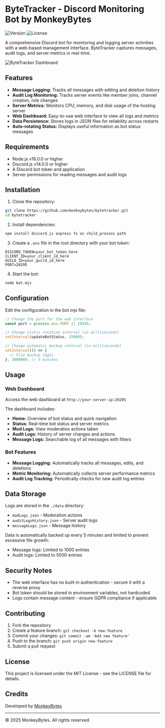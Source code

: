 # ByteTracker - Discord Monitoring Bot by MonkeyBytes

![Version](https://img.shields.io/badge/version-1.0.0-blue)
![License](https://img.shields.io/badge/license-MIT-green)

A comprehensive Discord bot for monitoring and logging server activities with a web-based management interface. ByteTracker captures messages, audit logs, and server metrics in real-time.

![ByteTracker Dashboard](https://via.placeholder.com/800x400?text=ByteTracker+Dashboard)

## Features

- **Message Logging:** Tracks all messages with editing and deletion history
- **Audit Log Monitoring:** Tracks server events like member joins, channel creation, role changes
- **Server Metrics:** Monitors CPU, memory, and disk usage of the hosting server
- **Web Dashboard:** Easy-to-use web interface to view all logs and metrics
- **Data Persistence:** Stores logs in JSON files for reliability across restarts
- **Auto-rotating Status:** Displays useful information as bot status messages

## Requirements

- Node.js v16.0.0 or higher
- Discord.js v14.0.0 or higher
- A Discord bot token and application
- Server permissions for reading messages and audit logs

## Installation

1. Clone the repository:
```bash
git clone https://github.com/monkeybytes/bytetracker.git
cd bytetracker
```

2. Install dependencies:
```bash
npm install discord.js express fs os child_process path
```

3. Create a `.env` file in the root directory with your bot token:
```
DISCORD_TOKEN=your_bot_token_here
CLIENT_ID=your_client_id_here
GUILD_ID=your_guild_id_here
PORT=20295
```

4. Start the bot:
```bash
node bot.mjs
```

## Configuration

Edit the configuration in the bot.mjs file:

```javascript
// Change the port for the web interface
const port = process.env.PORT || 20295;

// Change status rotation interval (in milliseconds)
setInterval(updateBotStatus, 15000); 

// Change automatic backup interval (in milliseconds)
setInterval(() => {
  // File backup logic
}, 300000); // 5 minutes
```

## Usage

### Web Dashboard

Access the web dashboard at `http://your-server-ip:20295`

The dashboard includes:
- **Home:** Overview of bot status and quick navigation
- **Status:** Real-time bot status and server metrics
- **Mod Logs:** View moderation actions taken
- **Audit Logs:** History of server changes and actions
- **Message Logs:** Searchable log of all messages with filters

### Bot Features

- **Message Logging:** Automatically tracks all messages, edits, and deletions
- **Metric Monitoring:** Automatically collects server performance metrics
- **Audit Log Tracking:** Periodically checks for new audit log entries

## Data Storage

Logs are stored in the `./data` directory:
- `modLogs.json` - Moderation actions
- `auditLogsHistory.json` - Server audit logs
- `messageLogs.json` - Message history

Data is automatically backed up every 5 minutes and limited to prevent excessive file growth:
- Message logs: Limited to 1000 entries
- Audit logs: Limited to 5000 entries

## Security Notes

- The web interface has no built-in authentication - secure it with a reverse proxy
- Bot token should be stored in environment variables, not hardcoded
- Logs contain message content - ensure GDPR compliance if applicable

## Contributing

1. Fork the repository
2. Create a feature branch: `git checkout -b new-feature`
3. Commit your changes: `git commit -am 'Add new feature'`
4. Push to the branch: `git push origin new-feature`
5. Submit a pull request

## License

This project is licensed under the MIT License - see the LICENSE file for details.

## Credits

Developed by [MonkeyBytes](https://github.com/monkeybytes)

---

© 2025 MonkeyBytes. All rights reserved.